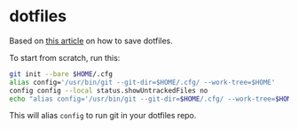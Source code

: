 # dotfiles

Based on [this article](https://www.atlassian.com/git/tutorials/dotfiles) on how to save dotfiles.

To start from scratch, run this:

```bash
git init --bare $HOME/.cfg
alias config='/usr/bin/git --git-dir=$HOME/.cfg/ --work-tree=$HOME'
config config --local status.showUntrackedFiles no
echo "alias config='/usr/bin/git --git-dir=$HOME/.cfg/ --work-tree=$HOME'" >> $HOME/.bashrc
```

This will alias `config` to run git in your dotfiles repo.
